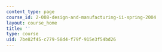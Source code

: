 ```yaml
---
content_type: page
course_id: 2-008-design-and-manufacturing-ii-spring-2004
layout: course_home
title: ''
type: course
uid: 7be82f45-c779-58d4-f79f-915e3f54bd26
---
```

